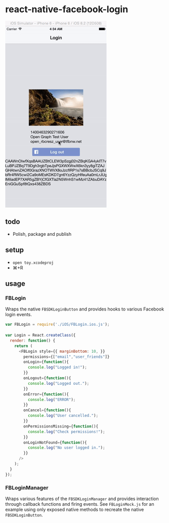 # react-native-facebook-login

![preview](preview.gif)

## todo
- Polish, package and publish

## setup
- ```open toy.xcodeproj```
- ⌘+R

## usage

### FBLogin
Wraps the native `FBSDKLoginButton` and provides hooks to various Facebook login events.
```js
var FBLogin = require('./iOS/FBLogin.ios.js');

var Login = React.createClass({
  render: function() {
    return (
      <FBLogin style={{ marginBottom: 10, }}
        permissions={["email","user_friends"]}
        onLogin={function(){
          console.log("Logged in!");
        }}
        onLogout={function(){
          console.log("Logged out.");
        }}
        onError={function(){
          console.log("ERROR");
        }}
        onCancel={function(){
          console.log("User cancelled.");
        }}
        onPermissionsMissing={function(){
          console.log("Check permissions!");
        }}
        onLoginNotFound={function(){
          console.log("No user logged in.");
        }}
      />
    );
  }
});
```

### FBLoginManager
Wraps various features of the  `FBSDKLoginManager` and provides interaction through callback functions and firing events.
See `FBLoginMock.js` for an example using only exposed native methods to recreate the native `FBSDKLoginButton`.
